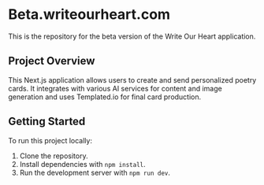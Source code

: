 # Beta.writeourheart.com

This is the repository for the beta version of the Write Our Heart application.

## Project Overview

This Next.js application allows users to create and send personalized poetry cards. It integrates with various AI services for content and image generation and uses Templated.io for final card production.

## Getting Started

To run this project locally:

1.  Clone the repository.
2.  Install dependencies with `npm install`.
3.  Run the development server with `npm run dev`.
